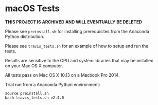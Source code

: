 # macOS Tests

**THIS PROJECT IS ARCHIVED AND WILL EVENTUALLY BE DELETED**

Please see ``preinstall.sh`` for installing prerequisites from the Anaconda Python distribution.

Please see ``travis_tests.sh`` for an example of how to setup and run the tests.

Results are sensitive to the CPU and system libraries that may be installed on your Mac OS X computer.

All tests pass on Mac OS X 10.13 on a Macbook Pro 2014.

Trial run from a Anaconda Python environment:
```
source preinstall.sh
bash travis_tests.sh v2.4.0
```

